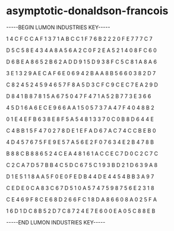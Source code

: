 # asymptotic-donaldson-francois

-----BEGIN LUMON INDUSTRIES KEY-----

1 4 C F C C A F 1 3 7 1 A B C C 1 F 7 6 B 2 2 2 0 F E 7 7 7 C 7

D 5 C 5 8 E 4 3 4 A 8 A 5 6 A 2 C 0 F 2 E A 5 2 1 4 0 8 F C 6 0

D 6 B E A 8 6 5 2 B 6 2 A D D 9 1 5 D 9 3 8 F C 5 C 8 1 A 8 A 6

3 E 1 3 2 9 A E C A F 6 E 0 6 9 4 2 B A A 8 B 5 6 6 0 3 8 2 D 7

C 8 2 4 5 2 4 5 9 4 6 5 7 F 8 A 5 D 3 C F C 9 C E C 7 E A 2 9 D

D 8 4 1 B 8 7 8 1 5 A 6 7 5 0 4 7 F 4 7 1 A 5 2 B 7 7 3 E 3 6 6

4 5 D 1 6 A 6 E C E 9 6 6 A A 1 5 0 5 7 3 7 A 4 7 F 4 0 4 8 B 2

0 1 E 4 E F B 6 3 8 E 8 F 5 A 5 4 8 1 3 3 7 0 C 0 B 8 D 6 4 4 E

C 4 B B 1 5 F 4 7 0 2 7 8 D E 1 E F A D 6 7 A C 7 4 C C B E B 0

4 D 4 5 7 6 7 5 F E 9 E 5 7 A 5 6 E 2 F 0 7 6 3 4 E 2 B 4 7 8 B

B 8 8 C B 8 8 6 5 2 4 C E A 4 8 1 6 1 A C C E C 7 D 0 C 2 C 7 C

C 2 C A 7 D 5 7 B B 4 C 5 D C 6 7 5 C 1 9 3 B D 2 1 D 6 3 9 A 8

D 1 E 5 1 1 8 A A 5 F 0 E 0 F E D B 4 4 D E 4 4 5 4 B B 3 A 9 7

C E D E 0 C A 8 3 C 6 7 D 5 1 0 A 5 7 4 7 5 9 8 7 5 6 E 2 3 1 8

C E 4 6 9 F 8 C E 6 8 D 2 6 6 F C 1 8 D A 8 6 6 0 8 A 0 2 5 F A

1 6 D 1 D C 8 B 5 2 D 7 C 8 7 2 4 E 7 E 6 0 0 E A 0 5 C 8 8 E B

-----END LUMON INDUSTRIES KEY-----

